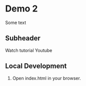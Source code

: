 # Demo 2

Some text

##  Subheader

Watch tutorial Youtube


## Local Development

1. Open index.html in your browser.